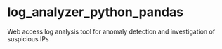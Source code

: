 # log_analyzer_python_pandas
Web access log analysis tool for anomaly detection and investigation of suspicious IPs
